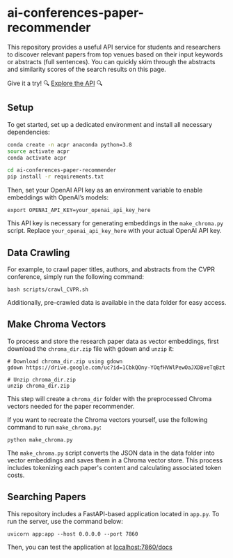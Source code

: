 # ai-conferences-paper-recommender

This repository provides a useful API service for students and researchers to discover relevant papers from top venues based on their input keywords or abstracts (full sentences). You can quickly skim through the abstracts and similarity scores of the search results on this page.

Give it a try! 🔍 [Explore the API](https://leekwoon-ai-conferences-paper-recommender.hf.space/docs#/default/search_papers_search_papers_post) 🔍

## Setup

To get started, set up a dedicated environment and install all necessary dependencies:
```bash
conda create -n acpr anaconda python=3.8
source activate acpr
conda activate acpr

cd ai-conferences-paper-recommender
pip install -r requirements.txt
```

Then, set your OpenAI API key as an environment variable to enable embeddings with OpenAI’s models:

```
export OPENAI_API_KEY=your_openai_api_key_here
```

This API key is necessary for generating embeddings in the `make_chroma.py` script. Replace `your_openai_api_key_here` with your actual OpenAI API key.

## Data Crawling

For example, to crawl paper titles, authors, and abstracts from the CVPR conference, simply run the following command:

```
bash scripts/crawl_CVPR.sh
```

Additionally, pre-crawled data is available in the data folder for easy access.

## Make Chroma Vectors

To process and store the research paper data as vector embeddings, first download the `chroma_dir.zip` file with gdown and `unzip` it:

```
# Download chroma_dir.zip using gdown
gdown https://drive.google.com/uc?id=1CbkQOny-YOqfHVWlPewOaJXDBveTqBzt

# Unzip chroma_dir.zip
unzip chroma_dir.zip
```

This step will create a `chroma_dir` folder with the preprocessed Chroma vectors needed for the paper recommender.

If you want to recreate the Chroma vectors yourself, use the following command to run `make_chroma.py`:

```
python make_chroma.py
```

The `make_chroma.py` script converts the JSON data in the data folder into vector embeddings and saves them in a Chroma vector store. This process includes tokenizing each paper's content and calculating associated token costs.

## Searching Papers

This repository includes a FastAPI-based application located in `app.py`. To run the server, use the command below:

```
uvicorn app:app --host 0.0.0.0 --port 7860
```

Then, you can test the application at [localhost:7860/docs](localhost:7860/docs)

